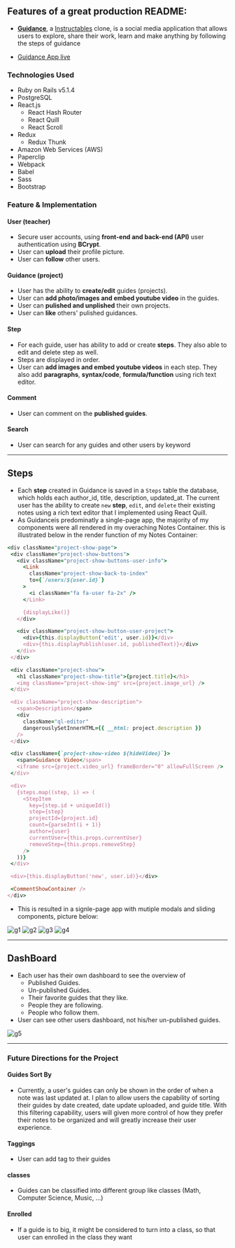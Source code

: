 ## Features of a great production README:
- **[Guidance](https://guidance-app.herokuapp.com/#/)**, a [Instructables](https://www.instructables.com/) clone, is a social media application that allows users to explore, share their work, learn and make anything by following the steps of guidance

- [Guidance App live](https://guidance-app.herokuapp.com/#/)

### Technologies Used
- Ruby on Rails v5.1.4
- PostgreSQL
- React.js
  - React Hash Router
  - React Quill
  - React Scroll
- Redux
  - Redux Thunk
- Amazon Web Services (AWS)
- Paperclip
- Webpack
- Babel
- Sass
- Bootstrap


### Feature & Implementation
#### User (teacher)
- Secure user accounts, using **front-end and back-end (API)** user authentication using **BCrypt**.
- User can **upload** their profile picture.
- User can **follow** other users.

#### Guidance (project)
- User has the ability to **create/edit** guides (projects).
- User can **add photo/images and embed youtube video** in the guides.
- User can **pulished and unplished** their own projects.
- User can **like** others' pulished guidances.

#### Step
- For each guide, user has ability to add or create **steps**. They also able to edit and delete step as well.
- Steps are displayed in order.
- User can **add images and embed youtube videos** in each step. They also add **paragraphs**, **syntax/code**, **formula/function** using rich text editor.

#### Comment
- User can comment on the **published guides**.

#### Search
- User can search for any guides and other users by keyword


----------
## Steps
- Each **step** created in Guidance is saved in a `Steps` table the database, which holds each author_id, title, description, updated_at. The current user has the ability to create `new` **step**, `edit`, and `delete` their existing notes using a rich text editor that I implemented using React Quill.
- As Guidanceis predominatly a single-page app, the majority of my components were all rendered in my overaching Notes Container. this is illustrated below in the render function of my Notes Container:

```ruby
<div className="project-show-page">
 <div className="project-show-buttons">
   <div className="project-show-buttons-user-info">
     <Link
       className="project-show-back-to-index"
       to={`/users/${user.id}`}
     >
       <i className="fa fa-user fa-2x" />
     </Link>

     {displayLike()}
   </div>

   <div className="project-show-button-user-project">
     <div>{this.displayButton('edit', user.id)}</div>
     <div>{this.displayPublish(user.id, publishedText)}</div>
   </div>
 </div>

 <div className="project-show">
   <h1 className="project-show-title">{project.title}</h1>
   <img className="project-show-img" src={project.image_url} />
 </div>

 <div className="project-show-description">
   <span>Description</span>
   <div
     className="ql-editor"
     dangerouslySetInnerHTML={{ __html: project.description }}
   />
 </div>

 <div className={`project-show-video ${hideVideo}`}>
   <span>Guidance Video</span>
   <iframe src={project.video_url} frameBorder="0" allowFullScreen />
 </div>

 <div>
   {steps.map((step, i) => (
     <StepItem
       key={step.id + uniqueId()}
       step={step}
       projectId={project.id}
       count={parseInt(i + 1)}
       author={user}
       currentUser={this.props.currentUser}
       removeStep={this.props.removeStep}
     />
   ))}
 </div>

 <div>{this.displayButton('new', user.id)}</div>

 <CommentShowContainer />
</div>
```

- This is resulted in a signle-page app with mutiple modals and sliding components, picture below:

![g1](docs/g1.png)
![g2](docs/g2.png)
![g3](docs/g3.png)
![g4](docs/g4.png)


------
## DashBoard

- Each user has their own dashboard to see the overview of
  - Published Guides.
  - Un-published Guides.
  - Their favorite guides that they like.
  - People they are following.
  - People who follow them.
- User can see other users dashboard, not his/her un-published guides.

![g5](docs/g5.png)


------

### Future Directions for the Project

#### Guides Sort By
- Currently, a user's guides can only be shown in the order of when a note was last updated at. I plan to allow users the capability of sorting their guides by date created, date update uploaded, and guide title. With this filtering capability, users will given more control of how they prefer their notes to be organized and will greatly increase their user experience.

#### Taggings
- User can add tag to their guides

#### classes
- Guides can be classified into different group like classes (Math, Computer Science, Music, ...)


#### Enrolled
- If a guide is to big, it might be considered to turn into a class, so that user can enrolled in the class they want
